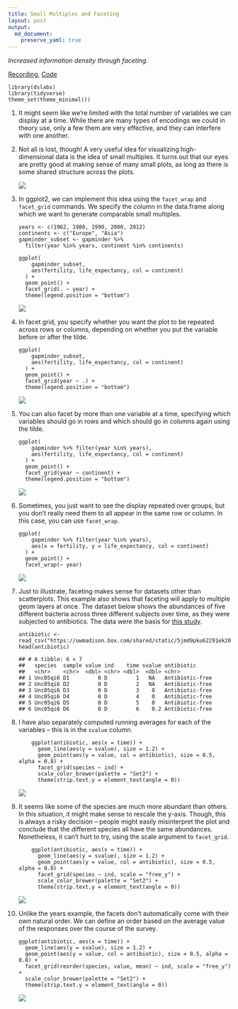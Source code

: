 ```yaml
---
title: Small Multiples and Faceting
layout: post
output: 
  md_document:
    preserve_yaml: true
---
```


*Increased information density through faceting.*

[Recording](https://mediaspace.wisc.edu/media/Week+1+-+4A+Small+Multiples+and+Faceting/1_koyt3twe),
[Code](https://github.com/krisrs1128/stat679_code/blob/main/notes/week1-4.Rmd)

    library(dslabs)
    library(tidyverse)
    theme_set(theme_minimal())

1.  It might seem like we’re limited with the total number of variables
    we can display at a time. While there are many types of encodings we
    could in theory use, only a few them are very effective, and they
    can interfere with one another.

2.  Not all is lost, though! A very useful idea for visualizing
    high-dimensional data is the idea of small multiples. It turns out
    that our eyes are pretty good at making sense of many small plots,
    as long as there is some shared structure across the plots.

    ![](https://krisrs1128.github.io/stat479/posts/2021-01-20-week2-1/assets/sparklines.png)

3.  In ggplot2, we can implement this idea using the `facet_wrap` and
    `facet_grid` commands. We specify the column in the data.frame along
    which we want to generate comparable small multiples.

        years <- c(1962, 1980, 1990, 2000, 2012)
        continents <- c("Europe", "Asia")
        gapminder_subset <- gapminder %>%
          filter(year %in% years, continent %in% continents)

        ggplot(
            gapminder_subset, 
            aes(fertility, life_expectancy, col = continent)
          ) +
          geom_point() +
          facet_grid(. ~ year) +
          theme(legend.position = "bottom")

    ![](/stat679_notes/assets/week1-4/unnamed-chunk-3-1.png)

4.  In facet grid, you specify whether you want the plot to be repeated
    across rows or columns, depending on whether you put the variable
    before or after the tilde.

        ggplot(
            gapminder_subset, 
            aes(fertility, life_expectancy, col = continent)
          ) +
          geom_point() +
          facet_grid(year ~ .) +
          theme(legend.position = "bottom")

    ![](/stat679_notes/assets/week1-4/unnamed-chunk-4-1.png)

5.  You can also facet by more than one variable at a time, specifying
    which variables should go in rows and which should go in columns
    again using the tilde.

        ggplot(
            gapminder %>% filter(year %in% years),
            aes(fertility, life_expectancy, col = continent)
          ) +
          geom_point() +
          facet_grid(year ~ continent) +
          theme(legend.position = "bottom")

    ![](/stat679_notes/assets/week1-4/unnamed-chunk-5-1.png)

6.  Sometimes, you just want to see the display repeated over groups,
    but you don’t really need them to all appear in the same row or
    column. In this case, you can use `facet_wrap`.

        ggplot(
            gapminder %>% filter(year %in% years),
            aes(x = fertility, y = life_expectancy, col = continent)
          ) +
          geom_point() +
          facet_wrap(~ year)

    ![](/stat679_notes/assets/week1-4/unnamed-chunk-6-1.png)

7.  Just to illustrate, faceting makes sense for datasets other than
    scatterplots. This example also shows that faceting will apply to
    multiple geom layers at once. The dataset below shows the abundances
    of five different bacteria across three different subjects over
    time, as they were subjected to antibiotics. The data were the basis
    for [this study](https://pubmed.ncbi.nlm.nih.gov/20847294/).

        antibiotic <- read_csv("https://uwmadison.box.com/shared/static/5jmd9pku62291ek20lioevsw1c588ahx.csv")
        head(antibiotic)

        ## # A tibble: 6 × 7
        ##   species  sample value ind    time svalue antibiotic     
        ##   <chr>    <chr>  <dbl> <chr> <dbl>  <dbl> <chr>          
        ## 1 Unc05qi6 D1         0 D         1   NA   Antibiotic-free
        ## 2 Unc05qi6 D2         0 D         2   NA   Antibiotic-free
        ## 3 Unc05qi6 D3         0 D         3    0   Antibiotic-free
        ## 4 Unc05qi6 D4         0 D         4    0   Antibiotic-free
        ## 5 Unc05qi6 D5         0 D         5    0   Antibiotic-free
        ## 6 Unc05qi6 D6         0 D         6    0.2 Antibiotic-free

8.  I have also separately computed running averages for each of the
    variables – this is in the `svalue` column.

            ggplot(antibiotic, aes(x = time)) +
              geom_line(aes(y = svalue), size = 1.2) +
              geom_point(aes(y = value, col = antibiotic), size = 0.5, alpha = 0.8) +
              facet_grid(species ~ ind) +
              scale_color_brewer(palette = "Set2") +
              theme(strip.text.y = element_text(angle = 0))

    ![](/stat679_notes/assets/week1-4/unnamed-chunk-8-1.png)

9.  It seems like some of the species are much more abundant than
    others. In this situation, it might make sense to rescale the
    y-axis. Though, this is always a risky decision – people might
    easily misinterpret the plot and conclude that the different species
    all have the same abundances. Nonetheless, it can’t hurt to try,
    using the scale argument to `facet_grid`.

            ggplot(antibiotic, aes(x = time)) +
              geom_line(aes(y = svalue), size = 1.2) +
              geom_point(aes(y = value, col = antibiotic), size = 0.5, alpha = 0.8) +
              facet_grid(species ~ ind, scale = "free_y") +
              scale_color_brewer(palette = "Set2") +
              theme(strip.text.y = element_text(angle = 0))

    ![](/stat679_notes/assets/week1-4/unnamed-chunk-9-1.png)

10. Unlike the years example, the facets don’t automatically come with
    their own natural order. We can define an order based on the average
    value of the responses over the course of the survey.

        ggplot(antibiotic, aes(x = time)) +
          geom_line(aes(y = svalue), size = 1.2) +
          geom_point(aes(y = value, col = antibiotic), size = 0.5, alpha = 0.8) +
          facet_grid(reorder(species, value, mean) ~ ind, scale = "free_y") +
          scale_color_brewer(palette = "Set2") +
          theme(strip.text.y = element_text(angle = 0))

    ![](/stat679_notes/assets/week1-4/unnamed-chunk-10-1.png)

